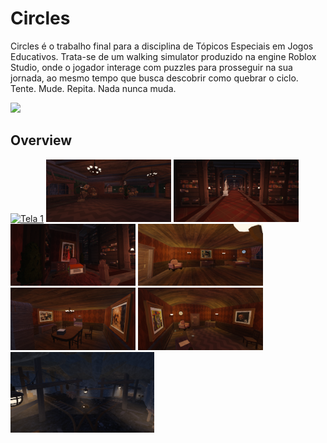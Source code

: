 # Circles
Circles é o trabalho final para a disciplina de Tópicos Especiais em Jogos Educativos. Trata-se de um walking simulator produzido na engine Roblox Studio, onde o jogador interage com puzzles para prosseguir na sua jornada, ao mesmo tempo que busca descobrir como quebrar o ciclo. Tente. Mude. Repita. Nada nunca muda. 

<img src="imgs/poster.png"></img>

## Overview

[<img src="imgs/poster.png" width="180" alt="Tela 1">](imgs/poster.png)
[<img src="imgs/floating.png" width="200" alt="Tela 1">](imgs/floating.png)
[<img src="imgs/genpuzzle.png" width="200" alt="Tela 1">](imgs/genpuzzle.png)
[<img src="imgs/painting.png" width="200" alt="Tela 2">](imgs/painting.png)
[<img src="imgs/quarto.png" width="200" alt="Tela 1">](imgs/quarto.png)
[<img src="imgs/quarto2.png" width="200" alt="Tela 3">](imgs/quarto2.png)
[<img src="imgs/sala.png" width="200" alt="Tela 2">](imgs/sala.png)
[<img src="imgs/mina.png" width="230" alt="Tela 2">](imgs/mina.png)
